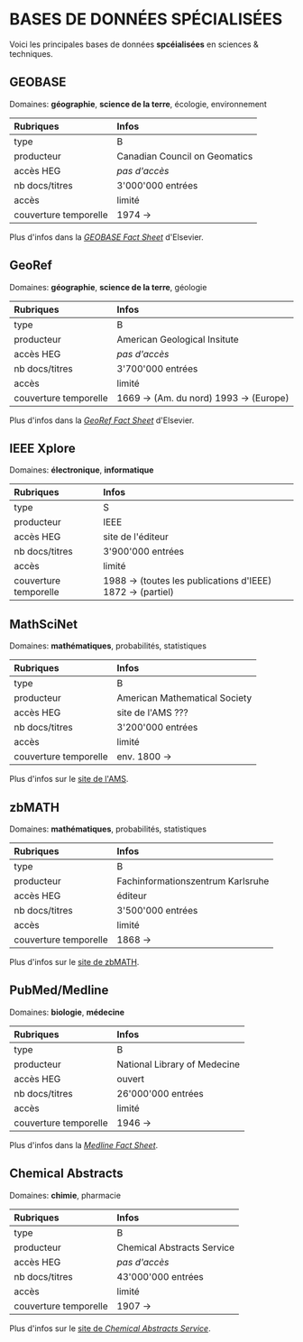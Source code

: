 # BASES DE DONNÉES SPÉCIALISÉES

Voici les principales bases de données **spcéialisées** en sciences & techniques.   

## GEOBASE
Domaines: **géographie**, **science de la terre**, écologie, environnement

| Rubriques | Infos |
| :-------- | :---- |
| type | B |
| producteur | Canadian Council on Geomatics |
| accès HEG | *pas d'accès* |
| nb docs/titres | 3'000'000 entrées |
| accès | limité |
| couverture temporelle | 1974 -> |

Plus d'infos dans la [*GEOBASE Fact Sheet*](https://www.elsevier.com/__data/assets/pdf_file/0003/56424/4836-Geobase-factsheet-v6-HI-no-ticks.pdf) d'Elsevier.

## GeoRef
Domaines: **géographie**, **science de la terre**, géologie

| Rubriques | Infos |
| :-------- | :---- |
| type | B |
| producteur | American Geological Insitute |
| accès HEG | *pas d'accès* |
| nb docs/titres | 3'700'000 entrées |
| accès | limité |
| couverture temporelle | 1669 -> (Am. du nord)   1993 -> (Europe) |

Plus d'infos dans la [*GeoRef Fact Sheet*](https://www.elsevier.com/__data/assets/pdf_file/0006/56427/4836-GeoRef-factsheet-v5-HI-no-ticks.pdf) d'Elsevier.


## IEEE Xplore
Domaines: **électronique**, **informatique**

| Rubriques | Infos |
| :-------- | :---- |
| type | S |
| producteur | IEEE |
| accès HEG | site de l'éditeur |
| nb docs/titres | 3'900'000 entrées |
| accès | limité |
| couverture temporelle | 1988 -> (toutes les publications d'IEEE)   1872 -> (partiel) |




## MathSciNet
Domaines: **mathématiques**, probabilités, statistiques

| Rubriques | Infos |
| :-------- | :---- |
| type | B |
| producteur | American Mathematical Society |
| accès HEG | site de l'AMS ??? |
| nb docs/titres | 3'200'000 entrées |
| accès | limité |
| couverture temporelle | env. 1800 -> |

Plus d'infos sur le [site de l'AMS](http://www.ams.org/mathscinet/help/about.html?version=2).


## zbMATH
Domaines: **mathématiques**, probabilités, statistiques

| Rubriques | Infos |
| :-------- | :---- |
| type | B |
| producteur | Fachinformationszentrum Karlsruhe |
| accès HEG | éditeur |
| nb docs/titres | 3'500'000 entrées |
| accès | limité |
| couverture temporelle | 1868 -> |

Plus d'infos sur le [site de zbMATH](https://zbmath.org/about/).


## PubMed/Medline
Domaines: **biologie**, **médecine**

| Rubriques | Infos |
| :-------- | :---- |
| type | B |
| producteur | National Library of Medecine |
| accès HEG | ouvert |
| nb docs/titres | 26'000'000 entrées |
| accès | limité |
| couverture temporelle | 1946 -> |

Plus d'infos dans la [*Medline Fact Sheet*](https://www.nlm.nih.gov/pubs/factsheets/medline.html).


## Chemical Abstracts
Domaines: **chimie**, pharmacie

| Rubriques | Infos |
| :-------- | :---- |
| type | B |
| producteur | Chemical Abstracts Service |
| accès HEG | *pas d'accès* |
| nb docs/titres | 43'000'000 entrées |
| accès | limité |
| couverture temporelle | 1907 -> |

Plus d'infos sur le [site de *Chemical Abstracts Service*](http://www.cas.org/content/references).
